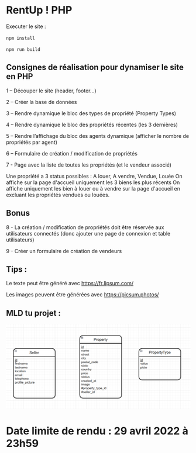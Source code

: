 # RentUp ! PHP

Executer le site :

`npm install`

`npm run build`

## Consignes de réalisation pour dynamiser le site en PHP

1 – Découper le site (header, footer…)

2 – Créer la base de données

3 – Rendre dynamique le bloc des types de propriété (Property Types)

4 – Rendre dynamique le bloc des propriétés récentes (les 3 dernières)

5 – Rendre l’affichage du bloc des agents dynamique (afficher le nombre de propriétés par agent)

6 – Formulaire de création / modification de propriétés

7 - Page avec la liste de toutes les propriétés (et le vendeur associé)


Une propriété a 3 status possibles : A louer, A vendre, Vendue, Louée
On affiche sur la page d'accueil uniquement les 3 biens les plus récents
On affiche uniquement les bien à louer ou à vendre sur la page d'accueil en excluant les propriétés vendues ou louées.


## Bonus

8 - La création / modification de propriétés doit être réservée aux utilisateurs connectés (donc ajouter une page de connexion et table utilisateurs)

9 - Créer un formulaire de création de vendeurs


## Tips :
Le texte peut être généré avec https://fr.lipsum.com/

Les images peuvent être générées avec https://picsum.photos/

## MLD tu projet :

![MLD](mld.png)

# Date limite de rendu : 29 avril 2022 à 23h59

